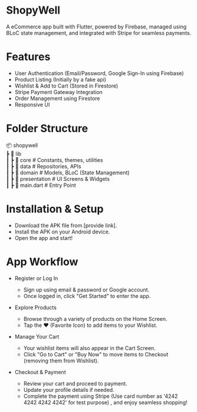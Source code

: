 # ShopyWell

A eCommerce app built with Flutter, powered by Firebase, managed using BLoC state management, and integrated with Stripe for seamless payments.

# Features
 * User Authentication (Email/Password, Google Sign-In using Firebase)
 * Product Listing (Initially by a fake api) 
 * Wishlist & Add to Cart  (Stored in Firestore)
 * Stripe Payment Gateway Integration
 * Order Management using Firestore
 * Responsive UI 

 # Folder Structure
  📦 shopywell  
  ┣ 📂 lib  
  ┃ ┣ 📂 core             # Constants, themes, utilities  
  ┃ ┣ 📂 data             # Repositories, APIs  
  ┃ ┣ 📂 domain           # Models, BLoC (State Management)  
  ┃ ┣ 📂 presentation     # UI Screens & Widgets  
  ┃ ┣ 📜 main.dart        # Entry Point  

# Installation & Setup
  * Download the APK file from [provide link].
  * Install the APK on your Android device.
  * Open the app and start! 

# App Workflow 
  * Register or Log In
    * Sign up using email & password or Google account.
    * Once logged in, click "Get Started" to enter the app.

  * Explore Products 
    * Browse through a variety of products on the Home Screen.
    * Tap the ❤️ (Favorite Icon) to add items to your Wishlist.

  * Manage Your Cart 
    * Your wishlist items will also appear in the Cart Screen.
    * Click "Go to Cart" or "Buy Now" to move items to Checkout (removing them from Wishlist).

  * Checkout & Payment 
    * Review your cart and proceed to payment.
    * Update your profile details if needed. 
    * Complete the payment using Stripe (Use card number as '4242 4242 4242 4242' for test purpose) , and enjoy seamless shopping! 



